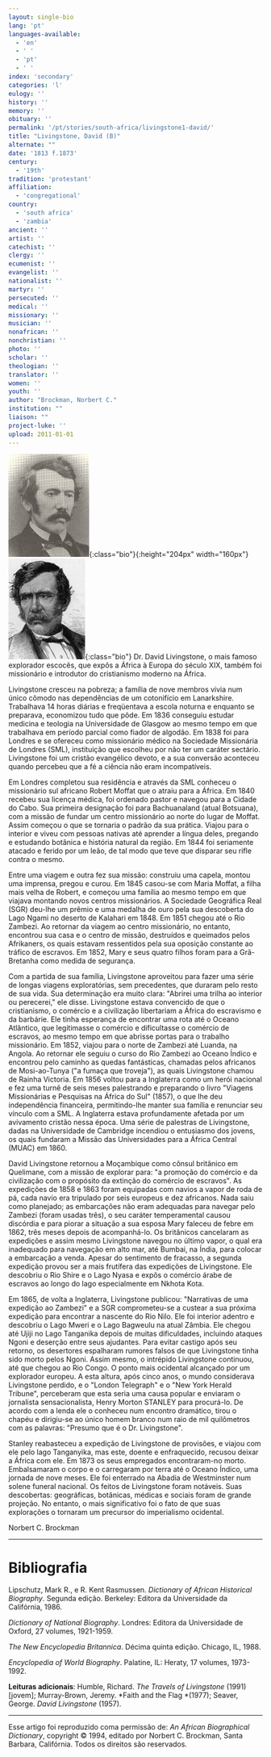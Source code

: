 ```yaml
---
layout: single-bio
lang: 'pt'
languages-available:
  - 'en'
  - ' '
  - 'pt'
  - ' '
index: 'secondary'
categories: 'l'
eulogy: ''
history: ''
memory: ''
obituary: ''
permalink: '/pt/stories/south-africa/livingstone1-david/'
title: "Livingstone, David (B)"
alternate: ""
date: '1813 f.1873'
century:
  - '19th'
tradition: 'protestant'
affiliation:
  - 'congregational'
country:
  - 'south africa'
  - 'zambia'
ancient: ''
artist: ''
catechist: ''
clergy: ''
ecumenist: ''
evangelist: ''
nationalist: ''
martyr: ''
persecuted: ''
medical: ''
missionary: ''
musician: ''
nonafrican: ''
nonchristian: ''
photo: ''
scholar: ''
theologian: ''
translator: ''
women: ''
youth: ''
author: "Brockman, Norbert C."
institution: ""
liaison: ""
project-luke: ''
upload: 2011-01-01
---
```


![David Livingstone](/images/bio-pics/southafrica/livingstone1-david/livingstone_david-photo.jpg){:class="bio"}{:height="204px" width="160px"}![David Livingstone](/images/bio-pics/southafrica/livingstone1-david/livingstone.jpg){:class="bio"} Dr. David Livingstone, o mais famoso explorador escocês, que expôs a África à Europa do século XIX, também foi missionário e introdutor do cristianismo moderno na África.

Livingstone cresceu na pobreza; a família de nove membros vivia num único cômodo nas dependências de um cotonifício em Lanarkshire. Trabalhava 14 horas diárias e freqüentava a escola noturna e enquanto se preparava, economizou tudo que pôde. Em 1836 conseguiu estudar medicina e teologia na Universidade de Glasgow ao mesmo tempo em que trabalhava em período parcial como fiador de algodão. Em 1838 foi para Londres e se ofereceu como missionário médico na Sociedade Missionária de Londres (SML), instituição que escolheu por não ter um caráter sectário. Livingstone foi um cristão evangélico devoto, e a sua conversão aconteceu quando percebeu que a fé a ciência não eram incompatíveis.

Em Londres completou sua residência e através da SML conheceu o missionário sul africano Robert Moffat que o atraiu para a África. Em 1840 recebeu sua licença médica, foi ordenado pastor e navegou para a Cidade do Cabo. Sua primeira designação foi para Bachuanaland (atual Botsuana), com a missão de fundar um centro missionário ao norte do lugar de Moffat. Assim começou o que se tornaria o padrão da sua prática. Viajou para o interior e viveu com pessoas nativas até aprender a língua deles, pregando e estudando botânica e história natural da região. Em 1844 foi seriamente atacado e ferido por um leão, de tal modo que teve que disparar seu rifle contra o mesmo.

Entre uma viagem e outra fez sua missão: construiu uma capela, montou uma imprensa, pregou e curou. Em 1845 casou-se com Maria Moffat, a filha mais velha de Robert, e começou uma família ao mesmo tempo em que viajava montando novos centros missionários. A Sociedade Geográfica Real (SGR) deu-lhe um prêmio e uma medalha de ouro pela sua descoberta do Lago Ngami no deserto de Kalahari em 1848. Em 1851 chegou até o Rio Zambezi. Ao retornar da viagem ao centro missionário, no entanto, encontrou sua casa e o centro de missão, destruídos e queimados pelos Afrikaners, os quais estavam ressentidos pela sua oposição constante ao tráfico de escravos. Em 1852, Mary e seus quatro filhos foram para a Grã-Bretanha como medida de segurança.

Com a partida de sua família, Livingstone aproveitou para fazer uma série de longas viagens exploratórias, sem precedentes, que duraram pelo resto de sua vida. Sua determinação era muito clara: "Abrirei uma trilha ao interior ou perecerei," ele disse. Livingstone estava convencido de que o cristianismo, o comércio e a civilização libertariam a África do escravismo e da barbárie. Ele tinha esperança de encontrar uma rota até o Oceano Atlântico, que legitimasse o comércio e dificultasse o comércio de escravos, ao mesmo tempo em que abrisse portas para o trabalho missionário. Em 1852, viajou para o norte de Zambezi até Luanda, na Angola. Ao retornar ele seguiu o curso do Rio Zambezi ao Oceano Índico e encontrou pelo caminho as quedas fantásticas, chamadas pelos africanos de Mosi-ao-Tunya ("a fumaça que troveja"), as quais Livingstone chamou de Rainha Victoria. Em 1856 voltou para a Inglaterra como um herói nacional e fez uma turnê de seis meses palestrando e preparando o livro "Viagens Missionárias e Pesquisas na África do Sul" (1857), o que lhe deu independência financeira, permitindo-lhe manter sua família e renunciar seu vínculo com a SML. A Inglaterra estava profundamente afetada por um avivamento cristão nessa época. Uma série de palestras de Livingstone, dadas na Universidade de Cambridge incendiou o entusiasmo dos jovens, os quais fundaram a Missão das Universidades para a África Central (MUAC) em 1860.

David Livingstone retornou a Moçambique como cônsul britânico em Quelimane, com a missão de explorar para: "a promoção do comércio e da civilização com o propósito da extinção do comércio de escravos". As expedições de 1858 e 1863 foram equipadas com navios a vapor de roda de pá, cada navio era tripulado por seis europeus e dez africanos. Nada saiu como planejado; as embarcações não eram adequadas para navegar pelo Zambezi (foram usadas três), o seu caráter temperamental causou discórdia e para piorar a situação a sua esposa Mary faleceu de febre em 1862, três meses depois de acompanhá-lo. Os britânicos cancelaram as expedições e assim mesmo Livingstone navegou no último vapor, o qual era inadequado para navegação em alto mar, até Bumbai, na Índia, para colocar a embarcação a venda. Apesar do sentimento de fracasso, a segunda expedição provou ser a mais frutífera das expedições de Livingstone. Ele descobriu o Rio Shire e o Lago Nyasa e expôs o comércio árabe de escravos ao longo do lago especialmente em Nkhota Kota.

Em 1865, de volta a Inglaterra, Livingstone publicou: "Narrativas de uma expedição ao Zambezi" e a SGR comprometeu-se a custear a sua próxima expedição para encontrar a nascente do Rio Nilo. Ele foi interior adentro e descobriu o Lago Mweri e o Lago Bagweulu na atual Zâmbia. Ele chegou até Ujiji no Lago Tanganika depois de muitas dificuldades, incluindo ataques Ngoni e deserção entre seus ajudantes. Para evitar castigo após seu retorno, os desertores espalharam rumores falsos de que Livingstone tinha sido morto pelos Ngoni. Assim mesmo, o intrépido Livingstone continuou, até que chegou ao Rio Congo. O ponto mais ocidental alcançado por um explorador europeu. A esta altura, após cinco anos, o mundo considerava Livingstone perdido, e o "London Telegraph" e o "New York Herald Tribune", perceberam que esta seria uma causa popular e enviaram o jornalista sensacionalista, Henry Morton STANLEY para procurá-lo. De acordo com a lenda ele o conheceu num encontro dramático, tirou o chapéu e dirigiu-se ao único homem branco num raio de mil quilômetros com as palavras: "Presumo que é o Dr. Livingstone".

Stanley reabasteceu a expedição de Livingstone de provisões, e viajou com ele pelo lago Tanganyika, mas este, doente e enfraquecido, recusou deixar a África com ele. Em 1873 os seus empregados encontraram-no morto. Embalsamaram o corpo e o carregaram por terra até o Oceano Índico, uma jornada de nove meses. Ele foi enterrado na Abadia de Westminster num solene funeral nacional. Os feitos de Livingstone foram notáveis. Suas descobertas: geográficas, botânicas, médicas e sociais foram de grande projeção. No entanto, o mais significativo foi o fato de que suas explorações o tornaram um precursor do imperialismo ocidental.

Norbert C. Brockman

---

# Bibliografia

Lipschutz, Mark R., e R. Kent Rasmussen. *Dictionary of African Historical Biography*. Segunda edição. Berkeley: Editora da Universidade da Califórnia, 1986.

*Dictionary of National Biography*. Londres: Editora da Universidade de Oxford, 27 volumes, 1921-1959.

*The New Encyclopedia Britannica*. Décima quinta edição. Chicago, IL, 1988.

*Encyclopedia of World Biography*. Palatine, IL: Heraty, 17 volumes, 1973-1992.

**Leituras adicionais**: Humble, Richard. *The Travels of Livingstone* (1991) [jovem]; Murray-Brown, Jeremy. *Faith and the Flag *(1977); Seaver, George. *David Livingstone* (1957).

---

Esse artigo foi reproduzido coma permissão de: *An African Biographical Dictionary*, copyright © 1994, editado por Norbert C. Brockman, Santa Barbara, Califórnia. Todos os direitos são reservados.
